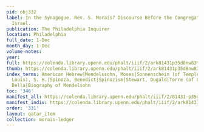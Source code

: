 ```yaml
---
pid: obj332
label: In the Synagogue. Rev. S. Morais? Discourse Before the Congregation of Mickve
  Israel.
publication: The Philadelphia Inquirer
location: Philadelphia
full_date: 1-Dec
month_day: 1-Dec
volume-notes:
year:
full: https://colenda.library.upenn.edu/phalt/iiif/2/ark81431p35d8nw83%2FSHA256E-s8179724--a57884a4a643c4fedda70495d617b5c8964d8219522e338854f6c8a51c59dd67.jpeg/full/3500,/0/default.jpg
thumb: https://colenda.library.upenn.edu/phalt/iiif/2/ark81431p35d8nw83%2FSHA256E-s8179724--a57884a4a643c4fedda70495d617b5c8964d8219522e338854f6c8a51c59dd67.jpeg/full/!200,200/0/default.jpg
index_terms: American Hebrew|Mendelssohn, Moses|Sonnenschein (of Temple Israel, St.
  Louis), S. H.|Spinoza, Benedict|Spinozism|Stewart, Dugald|Torre (of Luneo), Lelllio
  Della|Biography of Mendelsohn
toc: '346'
manifest_all: https://colenda.library.upenn.edu/phalt/iiif/2/81431-p35d8nw83/manifest
manifest_indiv: https://colenda.library.upenn.edu/phalt/iiif/2/ark81431p35d8nw83%2FSHA256E-s8179724--a57884a4a643c4fedda70495d617b5c8964d8219522e338854f6c8a51c59dd67.jpeg
order: '331'
layout: qatar_item
collection: morais-ledger
---
```

